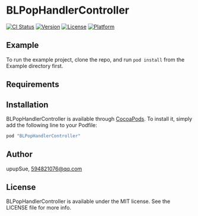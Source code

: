 # BLPopHandlerController

[![CI Status](http://img.shields.io/travis/upupSue/BLPopHandlerController.svg?style=flat)](https://travis-ci.org/upupSue/BLPopHandlerController)
[![Version](https://img.shields.io/cocoapods/v/BLPopHandlerController.svg?style=flat)](http://cocoapods.org/pods/BLPopHandlerController)
[![License](https://img.shields.io/cocoapods/l/BLPopHandlerController.svg?style=flat)](http://cocoapods.org/pods/BLPopHandlerController)
[![Platform](https://img.shields.io/cocoapods/p/BLPopHandlerController.svg?style=flat)](http://cocoapods.org/pods/BLPopHandlerController)

## Example

To run the example project, clone the repo, and run `pod install` from the Example directory first.

## Requirements

## Installation

BLPopHandlerController is available through [CocoaPods](http://cocoapods.org). To install
it, simply add the following line to your Podfile:

```ruby
pod "BLPopHandlerController"
```

## Author

upupSue, 594821076@qq.com

## License

BLPopHandlerController is available under the MIT license. See the LICENSE file for more info.
